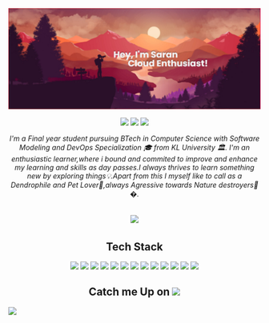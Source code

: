 <img src="https://github.com/mssaran/mssaran/blob/main/Banner.png" style="max-width: 100%;">


<p align="center">
 
 <img src="https://badges.pufler.dev/visits/mssaran/mssaran"/> 
<!--  <img src="https://badges.pufler.dev/years/mssaran"/>  -->
 <img src="https://badges.pufler.dev/repos/mssaran"/>
 <img src="https://badges.pufler.dev/commits/monthly/mssaran" />

</p>

 <p align="center"><i>
  I'm a Final year student pursuing BTech in Computer Science with Software Modeling and DevOps Specialization 🎓 from KL University 🏛. I'm an enthusiastic learner,where i bound and commited to improve and enhance my learning and skills as day passes.I always thrives to learn something new by exploring things💡.Apart from this I myself like to call as a Dendrophile and Pet Lover🐶,always Agressive towards Nature destroyers🌳�.</i>
</p>   


<h2 align="center"><img src="https://github.com/mssaran/mssaran/blob/main/2nmZ.gif" width="50"></h2>

<h2 align="center">Tech Stack</h2>


<p align="center">
 <img src="https://img.shields.io/badge/C-00599C?style=flat-square&logo=c&logoColor=white"/>
<img src="https://img.shields.io/badge/-java-E34A86?style=flat-square&logo=java"/>
<img src="https://img.shields.io/badge/-HTML5-E34F26?style=flat-square&logo=html5&logoColor=white"/>
<img src="https://img.shields.io/badge/-CSS3-1572B6?style=flat-square&logo=css3"/>
<img src="https://img.shields.io/badge/-Angular-black?style=flat-square&logo=Angular"/>
<img src="https://img.shields.io/badge/-MongoDB-black?style=flat-square&logo=mongodb"/>
<img src="https://img.shields.io/badge/-DevOps-black?style=flat-square&logo=DevOps"/>
<img src="https://img.shields.io/badge/-Docker-black?style=flat-square&logo=Docker"/>
<img src="https://img.shields.io/badge/-SQL-black?style=flat-square&logo=sql"/>
<img src="https://img.shields.io/badge/-Git-black?style=flat-square&logo=git"/>
<img src="https://img.shields.io/badge/-GitHub-black?style=flat-square&logo=github"/>
<img src="https://img.shields.io/badge/-Bitbucket-black?style=flat-square&logo=Bitbucket"/>
<img src="https://img.shields.io/badge/-Selenium-black?style=flat-square&logo=Selenium"/>
</p>


<h2 align="center">Catch me Up on <img src="https://media0.giphy.com/media/jqNPzdTTxQfOgOqpO4/source.gif" width="50"></h2>

<a href="mailto: saranms.learn@gmail.com">
 <img src="https://img.shields.io/badge/-ritikpr307-c14438?style=flat-square&logo=Gmail&logoColor=white&link=mailto:saranms.learn@gmail.com"/>
</a>


<!-- 
**mssaran/mssaran** is a ✨ _special_ ✨ repository because its `README.md` (this file) appears on your GitHub profile.

Here are some ideas to get you started:

- 🔭 I’m currently working on ...
- 🌱 I’m currently learning ...
- 👯 I’m looking to collaborate on ...
- 🤔 I’m looking for help with ...
- 💬 Ask me about ...
- 📫 How to reach me: ...


- 😄 Pronouns: ...
- ⚡ Fun fact: ...
 -->
